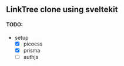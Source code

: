 ## LinkTree clone using sveltekit

#### TODO:

- setup
  - [x] picocss
  - [x] prisma
  - [ ] authjs
